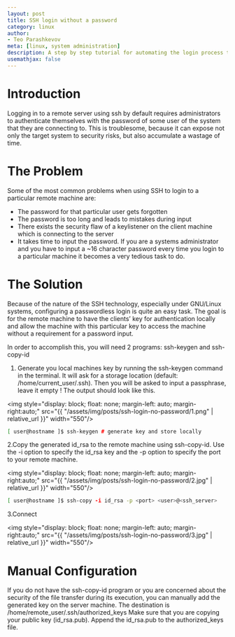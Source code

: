 ```yaml
---
layout: post
title: SSH login without a password
category: linux
author:
- Teo Parashkevov
meta: [linux, system administration]
description: A step by step tutorial for automating the login process to a remote machine using SSH.
usemathjax: false
---
```



# Introduction

Logging in to a remote server using ssh by default requires administrators to authenticate themselves with the password of some user of the system that they are connecting to. This is troublesome, because it can expose not only the target system to security risks, but also accumulate a wastage of time.


# The Problem

Some of the most common problems when using SSH to login to a particular remote machine are:

- The password for that particular user gets forgotten
- The password is too long and leads to mistakes during input
- There exists the security flaw of a keylistener on the client machine which is connecting to the server
- It takes time to input the password. If you are a systems administrator and you have to input a ~16 character password every time you login to a particular machine it becomes a very tedious task to do.

# The Solution

Because of the nature of the SSH technology, especially under GNU/Linux systems, configuring a passwordless login is quite an easy task. The goal is for the remote machine to have the clients’ key for authentication locally and allow the machine with this particular key to access the machine without a requirement for a password input.

In order to accomplish this, you will need 2 programs: ssh-keygen and ssh-copy-id

1. Generate you local machines key by running the ssh-keygen command in the terminal. It will ask for a storage location (default: /home/current_user/.ssh). Then you will be asked to input a passphrase, leave it empty ! The output should look like this.

<img style="display: block; float: none; margin-left: auto; margin-right:auto;" src="{{ "/assets/img/posts/ssh-login-no-password/1.png" | relative_url }}" width="550"/>

```bash
[ user@hostname ]$ ssh-keygen # generate key and store locally
```

2.Copy the generated id_rsa to the remote machine using ssh-copy-id. Use the -i option to specify the id_rsa key and the -p option to specify the port to your remote machine.

<img style="display: block; float: none; margin-left: auto; margin-right:auto;" src="{{ "/assets/img/posts/ssh-login-no-password/2.jpg" | relative_url }}" width="550"/>

```bash
[ user@hostname ]$ ssh-copy -i id_rsa -p <port> <user>@<ssh_server>
```

3.Connect

<img style="display: block; float: none; margin-left: auto; margin-right:auto;" src="{{ "/assets/img/posts/ssh-login-no-password/3.jpg" | relative_url }}" width="550"/>

# Manual Configuration

If you do not have the ssh-copy-id program or you are concerned about the security of the file transfer during its execution, you can manually add the generated key on the server machine. The destination is /home/remote_user/.ssh/authorized_keys Make sure that you are copying your public key (id_rsa.pub). Append the id_rsa.pub to the authorized_keys file.

